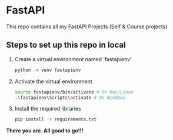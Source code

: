# FastAPI

This repo contains all my FastAPI Projects (Self & Course projects)

## Steps to set up this repo in local

1. Create a virtual environment named 'fastapienv'

    ```bash
    python -m venv fastapienv
    ```

2. Activate the virtual environment

    ```bash
    source fastapienv/bin/activate # On Mac/Linux
    .\fastapienv\Scripts\activate # On Windows
    ```

3. Install the required libraries

    ```bash
    pip install -r requirements.txt
    ```

**There you are. All good to go!!!**
